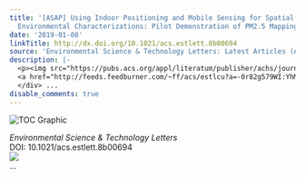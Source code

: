 ```yaml
---
title: '[ASAP] Using Indoor Positioning and Mobile Sensing for Spatial Exposure and
  Environmental Characterizations: Pilot Demonstration of PM2.5 Mapping'
date: '2019-01-08'
linkTitle: http://dx.doi.org/10.1021/acs.estlett.8b00694
source: 'Environmental Science & Technology Letters: Latest Articles (ACS Publications)'
description: |-
  <p><img src="https://pubs.acs.org/appl/literatum/publisher/achs/journals/content/estlcu/0/estlcu.ahead-of-print/acs.estlett.8b00694/20190108/images/medium/ez-2018-00694s_0006.gif" alt="TOC Graphic"/></p><div><cite>Environmental Science & Technology Letters</cite></div><div>DOI: 10.1021/acs.estlett.8b00694</div><div class="feedflare">
  <a href="http://feeds.feedburner.com/~ff/acs/estlcu?a=-0r82g579WI:YhMfyDahd78:yIl2AUoC8zA"><img src="http://feeds.feedburner.com/~ff/acs/estlcu?d=yIl2AUoC8zA" border="0"></img></a>
  </div> ...
disable_comments: true
---
```

<p><img src="https://pubs.acs.org/appl/literatum/publisher/achs/journals/content/estlcu/0/estlcu.ahead-of-print/acs.estlett.8b00694/20190108/images/medium/ez-2018-00694s_0006.gif" alt="TOC Graphic"/></p><div><cite>Environmental Science & Technology Letters</cite></div><div>DOI: 10.1021/acs.estlett.8b00694</div><div class="feedflare">
<a href="http://feeds.feedburner.com/~ff/acs/estlcu?a=-0r82g579WI:YhMfyDahd78:yIl2AUoC8zA"><img src="http://feeds.feedburner.com/~ff/acs/estlcu?d=yIl2AUoC8zA" border="0"></img></a>
</div> ...